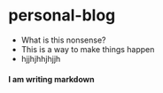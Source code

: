 # personal-blog
 - What is this nonsense?
 - This is a way to make things happen
 - hjjhjhhjhjjh

#### I am writing markdown
